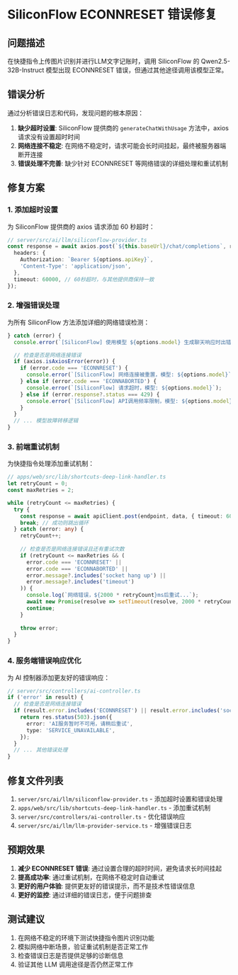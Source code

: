 # SiliconFlow ECONNRESET 错误修复

## 问题描述

在快捷指令上传图片识别并进行LLM文字记账时，调用 SiliconFlow 的 Qwen2.5-32B-Instruct 模型出现 ECONNRESET 错误，但通过其他途径调用该模型正常。

## 错误分析

通过分析错误日志和代码，发现问题的根本原因：

1. **缺少超时设置**: SiliconFlow 提供商的 `generateChatWithUsage` 方法中，axios 请求没有设置超时时间
2. **网络连接不稳定**: 在网络不稳定时，请求可能会长时间挂起，最终被服务器端断开连接
3. **错误处理不完善**: 缺少针对 ECONNRESET 等网络错误的详细处理和重试机制

## 修复方案

### 1. 添加超时设置

为 SiliconFlow 提供商的 axios 请求添加 60 秒超时：

```typescript
// server/src/ai/llm/siliconflow-provider.ts
const response = await axios.post(`${this.baseUrl}/chat/completions`, requestData, {
  headers: {
    Authorization: `Bearer ${options.apiKey}`,
    'Content-Type': 'application/json',
  },
  timeout: 60000, // 60秒超时，与其他提供商保持一致
});
```

### 2. 增强错误处理

为所有 SiliconFlow 方法添加详细的网络错误检测：

```typescript
} catch (error) {
  console.error(`[SiliconFlow] 使用模型 ${options.model} 生成聊天响应时出错:`, error);

  // 检查是否是网络连接错误
  if (axios.isAxiosError(error)) {
    if (error.code === 'ECONNRESET') {
      console.error(`[SiliconFlow] 网络连接被重置，模型: ${options.model}`);
    } else if (error.code === 'ECONNABORTED') {
      console.error(`[SiliconFlow] 请求超时，模型: ${options.model}`);
    } else if (error.response?.status === 429) {
      console.error(`[SiliconFlow] API调用频率限制，模型: ${options.model}`);
    }
  }
  // ... 模型故障转移逻辑
}
```

### 3. 前端重试机制

为快捷指令处理添加重试机制：

```typescript
// apps/web/src/lib/shortcuts-deep-link-handler.ts
let retryCount = 0;
const maxRetries = 2;

while (retryCount <= maxRetries) {
  try {
    const response = await apiClient.post(endpoint, data, { timeout: 60000 });
    break; // 成功则跳出循环
  } catch (error: any) {
    retryCount++;
    
    // 检查是否是网络连接错误且还有重试次数
    if (retryCount <= maxRetries && (
      error.code === 'ECONNRESET' || 
      error.code === 'ECONNABORTED' ||
      error.message?.includes('socket hang up') ||
      error.message?.includes('timeout')
    )) {
      console.log(`网络错误，${2000 * retryCount}ms后重试...`);
      await new Promise(resolve => setTimeout(resolve, 2000 * retryCount));
      continue;
    }
    
    throw error;
  }
}
```

### 4. 服务端错误响应优化

为 AI 控制器添加更友好的错误响应：

```typescript
// server/src/controllers/ai-controller.ts
if ('error' in result) {
  // 检查是否是网络连接错误
  if (result.error.includes('ECONNRESET') || result.error.includes('socket hang up')) {
    return res.status(503).json({
      error: 'AI服务暂时不可用，请稍后重试',
      type: 'SERVICE_UNAVAILABLE',
    });
  }
  // ... 其他错误处理
}
```

## 修复文件列表

1. `server/src/ai/llm/siliconflow-provider.ts` - 添加超时设置和错误处理
2. `apps/web/src/lib/shortcuts-deep-link-handler.ts` - 添加重试机制
3. `server/src/controllers/ai-controller.ts` - 优化错误响应
4. `server/src/ai/llm/llm-provider-service.ts` - 增强错误日志

## 预期效果

1. **减少 ECONNRESET 错误**: 通过设置合理的超时时间，避免请求长时间挂起
2. **提高成功率**: 通过重试机制，在网络不稳定时自动重试
3. **更好的用户体验**: 提供更友好的错误提示，而不是技术性错误信息
4. **更好的监控**: 通过详细的错误日志，便于问题排查

## 测试建议

1. 在网络不稳定的环境下测试快捷指令图片识别功能
2. 模拟网络中断场景，验证重试机制是否正常工作
3. 检查错误日志是否提供足够的诊断信息
4. 验证其他 LLM 调用途径是否仍然正常工作
